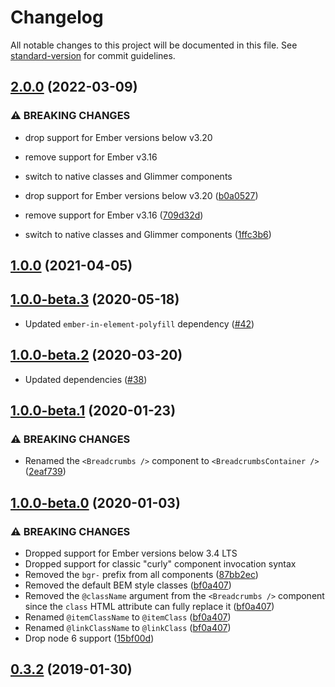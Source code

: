 # Changelog

All notable changes to this project will be documented in this file. See [standard-version](https://github.com/conventional-changelog/standard-version) for commit guidelines.

## [2.0.0](https://github.com/Bagaar/ember-breadcrumbs/compare/v1.0.0...v2.0.0) (2022-03-09)


### ⚠ BREAKING CHANGES

* drop support for Ember versions below v3.20
* remove support for Ember v3.16
* switch to native classes and Glimmer components

* drop support for Ember versions below v3.20 ([b0a0527](https://github.com/Bagaar/ember-breadcrumbs/commit/b0a0527bf41838db32a562e083effbf0f694bdab))
* remove support for Ember v3.16 ([709d32d](https://github.com/Bagaar/ember-breadcrumbs/commit/709d32d22f23cb84dd0a87da2c37c4279d81fe16))
* switch to native classes and Glimmer components ([1ffc3b6](https://github.com/Bagaar/ember-breadcrumbs/commit/1ffc3b67787d56f72a6a639f1adfdd871f36e874))

## [1.0.0](https://github.com/Bagaar/ember-breadcrumbs/compare/v1.0.0-beta.1...v1.0.0) (2021-04-05)

## [1.0.0-beta.3](https://github.com/Bagaar/ember-breadcrumbs/compare/v1.0.0-beta.2...v1.0.0-beta.3) (2020-05-18)

* Updated `ember-in-element-polyfill` dependency ([#42](https://github.com/Bagaar/ember-breadcrumbs/pull/42/files))

## [1.0.0-beta.2](https://github.com/Bagaar/ember-breadcrumbs/compare/v1.0.0-beta.1...v1.0.0-beta.2) (2020-03-20)

* Updated dependencies ([#38](https://github.com/Bagaar/ember-breadcrumbs/pull/38))

## [1.0.0-beta.1](https://github.com/Bagaar/ember-breadcrumbs/compare/v1.0.0-beta.0...v1.0.0-beta.1) (2020-01-23)


### ⚠ BREAKING CHANGES

* Renamed the `<Breadcrumbs />` component to `<BreadcrumbsContainer />` ([2eaf739](https://github.com/Bagaar/ember-breadcrumbs/commit/2eaf7396aed1963a8bbf5a3547c3375eb0a02fd4))

## [1.0.0-beta.0](https://github.com/Bagaar/ember-breadcrumbs/compare/v0.3.2...v1.0.0-beta.0) (2020-01-03)


### ⚠ BREAKING CHANGES

* Dropped support for Ember versions below 3.4 LTS
* Dropped support for classic "curly" component invocation syntax
* Removed the `bgr-` prefix from all components ([87bb2ec](https://github.com/Bagaar/ember-breadcrumbs/commit/87bb2eca039b2dc07adcfe61eb2461ce1de7caa9))
* Removed the default BEM style classes ([bf0a407](https://github.com/Bagaar/ember-breadcrumbs/commit/bf0a40748eb19eb5d301ee2a17188ecd48701543))
* Removed the `@className` argument from the `<Breadcrumbs />` component since the `class` HTML attribute can fully replace it ([bf0a407](https://github.com/Bagaar/ember-breadcrumbs/commit/bf0a40748eb19eb5d301ee2a17188ecd48701543))
* Renamed `@itemClassName` to `@itemClass` ([bf0a407](https://github.com/Bagaar/ember-breadcrumbs/commit/bf0a40748eb19eb5d301ee2a17188ecd48701543))
* Renamed `@linkClassName` to `@linkClass` ([bf0a407](https://github.com/Bagaar/ember-breadcrumbs/commit/bf0a40748eb19eb5d301ee2a17188ecd48701543))
* Drop node 6 support ([15bf00d](https://github.com/Bagaar/ember-breadcrumbs/commit/15bf00df019c778edeb890c438d575f822459dc8))

<a name="0.3.2"></a>
## [0.3.2](https://github.com/Bagaar/ember-breadcrumbs/compare/v0.3.1...v0.3.2) (2019-01-30)
